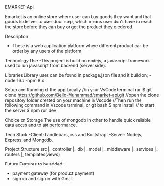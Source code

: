 EMARKET-Api

Emarket is an online store where user can buy goods they want and that goods is deliver to user door step,
which means user don't have to reach the store before they can buy or get the product they oredered.

Description
- These is a web application platform where different product can be order by any users of the platform.

Technology Use
-This project is build on nodejs, a javascript framework used to run javascript from backend (server side).

Libraries
Library uses can be found in package.json file and it build on;
  -node 16.x
  -npm  8.x
  
 Setup and Running of the app Locally
 //in your VsCode terminal run
$ git clone https://github.com/Bello-Muhammad/emarket-api.git
//open the clone repository folder created on your machine in Vscode
//Then run the following command in Vscode terminal, or git bash
$ npm install
// to start the server
$ npm run dev
  
 Choice on Storage
 The use of mongodb in other to handle quick reliable data acces and to aid performance.
 
Tech Stack
-Client: handlebars, css and Bootstrap.
-Server: Nodejs, Express, and Mongodb.

Project Structure
src
  |_ controller
  |_ db
  |_ model
  |_ middleware
  |_ services
  |_ routers
  |_ templates(views)

Future Features to be added:
- payment gateway (for product payment)
- sign up and sign in with Gmail
